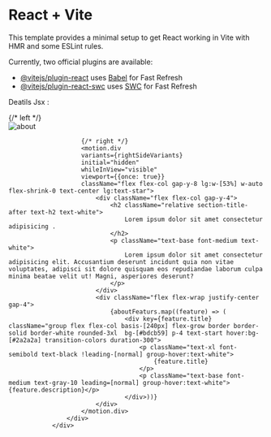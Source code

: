 # React + Vite

This template provides a minimal setup to get React working in Vite with HMR and some ESLint rules.

Currently, two official plugins are available:

- [@vitejs/plugin-react](https://github.com/vitejs/vite-plugin-react/blob/main/packages/plugin-react/README.md) uses [Babel](https://babeljs.io/) for Fast Refresh
- [@vitejs/plugin-react-swc](https://github.com/vitejs/vite-plugin-react-swc) uses [SWC](https://swc.rs/) for Fast Refresh


Deatils Jsx : 
<div className="container">
                    <div className="flex flex-col-reverse lg:flex-row items-center justify-between gap-8">
                        {/* left */}
                        <motion.div
                        variants={leftSideVariants}
                        initial="hidden"
                        whileInView="visible"
                        viewport={{once: true}}
                        className="flex lg:w-[47%] w-full">
                            <div className="lg:max-w-[500px] max-w-none max-h-[450px] w-full rounded-4xl overflow-hidden">
                                <img src={hero02} alt="about" />
                            </div>
                        </motion.div>

                        {/* right */}
                        <motion.div
                        variants={rightSideVariants}
                        initial="hidden"
                        whileInView="visible"
                        viewport={{once: true}}
                        className="flex flex-col gap-y-8 lg:w-[53%] w-auto flex-shrink-0 text-center lg:text-star">
                            <div className="flex flex-col gap-y-4">
                                <h2 className="relative section-title-after text-h2 text-white">
                                    Lorem ipsum dolor sit amet consectetur adipisicing .
                                </h2>
                                <p className="text-base font-medium text-white">
                                    Lorem ipsum dolor sit amet consectetur adipisicing elit. Accusantium deserunt incidunt quia non vitae voluptates, adipisci sit dolore quisquam eos repudiandae laborum culpa minima beatae velit ut! Magni, asperiores deserunt?
                                </p>
                            </div>
                            <div className="flex flex-wrap justify-center gap-4">
                                {aboutFeaturs.map((feature) => (
                                    <div key={feature.title} className="group flex flex-col basis-[240px] flex-grow border border-solid border-white rounded-3xl  bg-[#bdcb59] p-4 text-start hover:bg-[#2a2a2a] transition-colors duration-300">
                                        <p className="text-xl font-semibold text-black !leading-[normal] group-hover:text-white">
                                            {feature.title}
                                        </p>
                                        <p className="text-base font-medium text-gray-10 leading=[normal] group-hover:text-white">{feature.description}</p>
                                    </div>))}
                            </div>
                        </motion.div>
                    </div>
                </div>